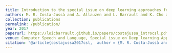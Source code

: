 ```yaml
---
title: Introduction to the special issue on deep learning approaches for machine translation
authors: M. R. Costa-Jussà and A. Allauzen and L. Barrault and K. Cho and H. Schwenk
collection: publications
permalink: /publication/
year: 2017
paperurl: https://loicbarrault.github.io/papers/costajussa_introcsl.pdf
venue: Computer Speech and Language, Special issue on Deep learning Approaches for Machine Translation
citation: "@article{costajussa2017csl,  author = {M. R. Costa-Jussà and A. Allauzen and L. Barrault and K. Cho and H. Schwenk},  category = {ACL},  journal = {Computer Speech and Language, Special issue on Deep learning Approaches for Machine Translation},  title = {Introduction to the special issue on deep learning approaches for machine translation},  url = {https://loicbarrault.github.io/papers/costajussa_introcsl.pdf},  year = {2017} }  "
---
```

